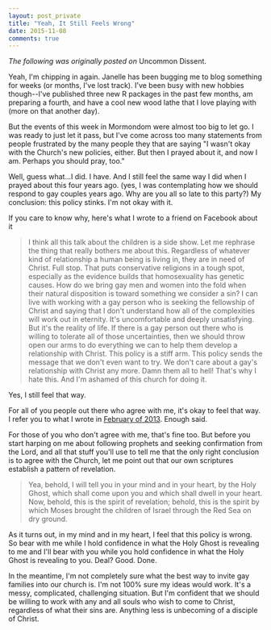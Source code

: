 ```yaml
---
layout: post_private
title: "Yeah, It Still Feels Wrong"
date: 2015-11-08
comments: true
---
```


_The following was originally posted on_ Uncommon Dissent.

Yeah, I'm chipping in again.  Janelle has been bugging me to blog something for weeks (or months, I've lost track).  I've been busy with new hobbies though--I've published three new R packages in the past few months, am preparing a fourth, and have a cool new wood lathe that I love playing with (more on that another day).
<!--excerpt-->

But the events of this week in Mormondom were almost too big to let go.  I was ready to just let it pass, but I've come across too many statements from people frustrated by the many people they that are saying "I wasn't okay with the Church's new policies, either.  But then I prayed about it, and now I am.  Perhaps you should pray, too."

Well, guess what...I did.  I have.  And I still feel the same way I did when I prayed about this four years ago.  (yes, I was contemplating how we should respond to gay couples years ago.  Why are you all so late to this party?)  My conclusion: this policy stinks.  I'm not okay with it.

If you care to know why, here's what I wrote to a friend on Facebook about it

> I think all this talk about the children is a side show. Let me rephrase the thing that really bothers me about this. Regardless of whatever kind of relationship a human being is living in, they are in need of Christ. Full stop.
> That puts conservative religions in a tough spot, especially as the evidence builds that homosexuality has genetic causes. How do we bring gay men and women into the fold when their natural disposition is toward something we consider a sin? 
> I can live with working with a gay person who is seeking the fellowship of Christ and saying that I don't understand how all of the complexities will work out in eternity. It's uncomfortable and deeply unsatisfying. But it's the reality of life.
> If there is a gay person out there who is willing to tolerate all of those uncertainties, then we should throw open our arms to do everything we can to help them develop a relationship with Christ. 
> This policy is a stiff arm. This policy sends the message that we don't even want to try. We don't care about a gay's relationship with Christ any more. Damn them all to hell!
> That's why I hate this. And I'm ashamed of this church for doing it.

Yes, I still feel that way.

For all of you people out there who agree with me, it's okay to feel that way.  I refer you to what I wrote in [February of 2013](http://myuncommondissent.blogspot.com/2013/02/i-tell-no-one-any-story-but-his-own.html).  Enough said.

For those of you who don't agree with me, that's fine too.  But before you start harping on me about following prophets and seeking confirmation from the Lord, and all that stuff you'll use to tell me that the only right conclusion is to agree with the Church, let me point out that our own scriptures establish a pattern of revelation.

> Yea, behold, I will tell you in your mind and in your heart, by the Holy Ghost, which shall come upon you and which shall dwell in your heart.
> Now, behold, this is the spirit of revelation; behold, this is the spirit by which Moses brought the children of Israel through the Red Sea on dry ground.

As it turns out, in my mind and in my heart, I feel that this policy is wrong.  So bear with me while I hold confidence in what the Holy Ghost is revealing to me and I'll bear with you while you hold confidence in what the Holy Ghost is revealing to you.  Deal?  Good.  Done.

In the meantime, I'm not completely sure what the best way to invite gay families into our church is.  I'm not 100% sure my ideas would work.  It's a messy, complicated, challenging situation.  But I'm confident that we should be willing to work with any and all souls who wish to come to Christ, regardless of what their sins are.  Anything less is unbecoming of a disciple of Christ.